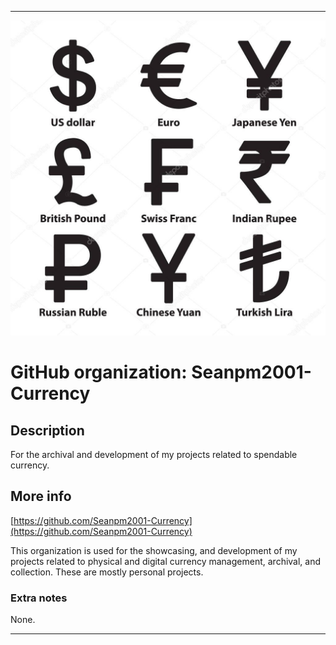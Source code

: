 
***

![CURRENCY9.jpeg failed to load. The file may be missing or corrupt. Check the file path for errors first.](/AdditionalInfo/1/Seanpm2001-Currency/CURRENCY9.jpeg)

# GitHub organization: Seanpm2001-Currency

## Description

For the archival and development of my projects related to spendable currency.

## More info

[https://github.com/Seanpm2001-Currency](https://github.com/Seanpm2001-Currency)

This organization is used for the showcasing, and development of my projects related to physical and digital currency management, archival, and collection. These are mostly personal projects.

### Extra notes

None.

***
